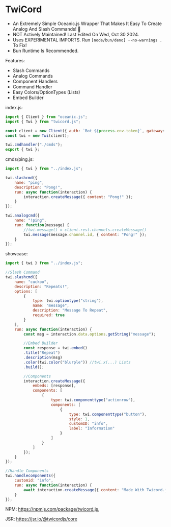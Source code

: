 # TwiCord

- An Extremely Simple Oceanic.js Wrapper That Makes It Easy To Create Analog And Slash Commands! 🌈
- NOT Actively Maintained! Last Edited On Wed, Oct 30 2024.
- Uses EXPERIMENTAL IMPORTS. Run `[node/bun/deno] --no-warnings .` To Fix!
- Bun Runtime Is Recommended.

Features:

- Slash Commands
- Analog Commands
- Component Handlers
- Command Handler
- Easy Colors/OptionTypes (Lists)
- Embed Builder

index.js:

```js
import { Client } from "oceanic.js";
import { Twi } from "twicord.js";

const client = new Client({ auth: `Bot ${process.env.token}`, gateway: { intents: [...] } });
const twi = new Twi(client);

twi.cmdhandler("./cmds");
export { twi };
```

cmds/ping.js:

```js
import { twi } from "../index.js";

twi.slashcmd({
    name: "ping",
    description: "Pong!",
    run: async function(interaction) {
        interaction.createMessage({ content: "Pong!" });
    }
});

twi.analogcmd({
    name: "!ping",
    run: function(message) {
        //twi.message() = client.rest.channels.createMessage()
        twi.message(message.channel.id, { content: "Pong!" });
    }
});
```

showcase:

```js
import { twi } from "../index.js";

//Slash Command
twi.slashcmd({
    name: "cuckoo",
    description: "Repeats!",
    options: [
        {
            type: twi.optiontype("string"),
            name: "message",
            description: "Message To Repeat",
            required: true
        }
    ],
    run: async function(interaction) {
        const msg = interaction.data.options.getString("message");

        //Embed Builder
        const response = twi.embed()
        .title("Repeat")
        .description(msg)
        .color(twi.color("blurple")) //twi.x(...) Lists
        .build();

        //Components
        interaction.createMessage({ 
            embeds: [response],
            components: [
                {
                    type: twi.componenttype("actionrow"),
                    components: [
                        {
                            type: twi.componenttype("button"),
                            style: 1,
                            customID: "info",
                            label: "Information"
                        }
                    ]
                }
            ]
        });
    }
});

//Handle Components
twi.handlecomponents({
    customid: "info",
    run: async function(interaction) {
        await interaction.createMessage({ content: "Made With Twicord.js + Oceanic.js" });
    }
});
```

NPM: https://npmjs.com/package/twicord.js,

JSR: https://jsr.io/@twicordjs/core